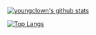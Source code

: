 [![youngclown's github stats](https://github-readme-stats.vercel.app/api?username=youngclown)](https://github.com/anuraghazra/github-readme-stats)

[![Top Langs](https://github-readme-stats.vercel.app/api/top-langs/?username=youngclown)](https://github.com/anuraghazra/github-readme-stats)

<!--
**youngclown/youngclown** is a ✨ _special_ ✨ repository because its `README.md` (this file) appears on your GitHub profile.

Here are some ideas to get you started:

- 🔭 I’m currently working on ...
- 🌱 I’m currently learning ...
- 👯 I’m looking to collaborate on ...
- 🤔 I’m looking for help with ...
- 💬 Ask me about ...
- 📫 How to reach me: ...
- 😄 Pronouns: ...
- ⚡ Fun fact: ...
-->
